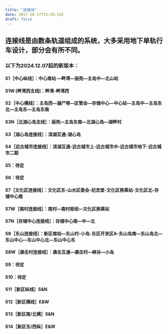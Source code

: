 ```yaml
---
title: "连接线"
date: 2017-10-17T15:26:15Z
draft: false
---
```


## 连接线是由数条轨道组成的系统，大多采用地下单轨行车设计，部分会有所不同。 
### 以下为2024.12.07起的新版本：

#### S1［中心纵线］：中心南站 —畔湾—丽苑—主岛中—北山站
#### S1W [畔湾西支线]：畔湾-畔湾西
#### S2［中心横线］：主岛西—溺尸塔—区管会—存储中心—中心站—主岛中—主岛东北—主岛东—主岛东南 
#### S3N［北湖心岛支线］：丽苑—主岛东南—北湖心岛—湖畔村 
#### S3［湖心岛连接线］：滨湖互通-湖心岛 
#### S4［远古城市连接线］：滨湖互通-远古城市上-远古城市中-远古城市地下-远古城市二期 
#### S5：待定
#### S6：待定
#### S7［文化区连接线］：文化区东-山水区委会-纪念堂-文化区换乘站-文化区北-存储中心南 
#### S7W［南村连接线］：南村—南村枢纽—文化区换乘站 
#### S7N［存储中心连接线］：存储中心南—中—北 
#### S8［东山连接线］：新区南站—东山村-小岛-东区开发区A-东山岛南—东山岛北—东山中心—东山中心北—东山中心东 
#### S8W［袭击村连接线］：袭击互通—袭击村—峡谷—小岛 
#### S9：待定 
#### S10：待定
#### S11［新区纵线］S&N 
#### S12［新区横线］E&W 
#### S13［新区南/北横］S&N 
#### S14［新区东/西纵］E&W 
